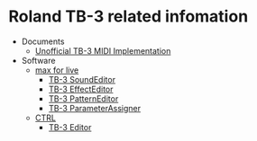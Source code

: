 # Roland TB-3 related infomation
- Documents
  - [Unofficial TB-3 MIDI Implementation](Unofficial_TB-3_MIDI_Implimentation.md)
- Software
  - [max for live](https://maxforlive.com/)
    - [TB-3 SoundEditor](https://maxforlive.com/library/device/4817/tb-3-soundeditor)
    - [TB-3 EffectEditor](https://maxforlive.com/library/device/4818/tb-3-effecteditor)
    - [TB-3 PatternEditor](https://maxforlive.com/library/device/4819/tb-3-patterneditor)
    - [TB-3 ParameterAssigner](https://maxforlive.com/library/device/4820/tb-3-parameterassigner)
  - [CTRL](https://ctrlr.org/)
    - [TB-3 Editor](https://ctrlr.org/roland-tb-3-editor/)
<!--
  - [midiglue](https://sigboost.audio/midiglue/)
    - TB-3 Editor for miniglue
-->
